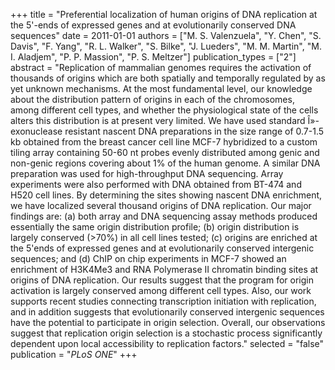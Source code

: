 +++
title = "Preferential localization of human origins of DNA replication at the 5'-ends of expressed genes and at evolutionarily conserved DNA sequences"
date = 2011-01-01
authors = ["M. S. Valenzuela", "Y. Chen", "S. Davis", "F. Yang", "R. L. Walker", "S. Bilke", "J. Lueders", "M. M. Martin", "M. I. Aladjem", "P. P. Massion", "P. S. Meltzer"]
publication_types = ["2"]
abstract = "Replication of mammalian genomes requires the activation of thousands of origins which are both spatially and temporally regulated by as yet unknown mechanisms. At the most fundamental level, our knowledge about the distribution pattern of origins in each of the chromosomes, among different cell types, and whether the physiological state of the cells alters this distribution is at present very limited. We have used standard Î»-exonuclease resistant nascent DNA preparations in the size range of 0.7-1.5 kb obtained from the breast cancer cell line MCF-7 hybridized to a custom tiling array containing 50-60 nt probes evenly distributed among genic and non-genic regions covering about 1% of the human genome. A similar DNA preparation was used for high-throughput DNA sequencing. Array experiments were also performed with DNA obtained from BT-474 and H520 cell lines. By determining the sites showing nascent DNA enrichment, we have localized several thousand origins of DNA replication. Our major findings are: (a) both array and DNA sequencing assay methods produced essentially the same origin distribution profile; (b) origin distribution is largely conserved (>70%) in all cell lines tested; (c) origins are enriched at the 5'ends of expressed genes and at evolutionarily conserved intergenic sequences; and (d) ChIP on chip experiments in MCF-7 showed an enrichment of H3K4Me3 and RNA Polymerase II chromatin binding sites at origins of DNA replication. Our results suggest that the program for origin activation is largely conserved among different cell types. Also, our work supports recent studies connecting transcription initiation with replication, and in addition suggests that evolutionarily conserved intergenic sequences have the potential to participate in origin selection. Overall, our observations suggest that replication origin selection is a stochastic process significantly dependent upon local accessibility to replication factors."
selected = "false"
publication = "*PLoS ONE*"
+++

